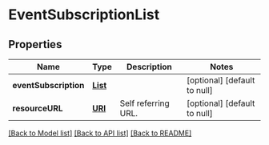 # EventSubscriptionList
## Properties

Name | Type | Description | Notes
------------ | ------------- | ------------- | -------------
**eventSubscription** | [**List**](EventSubscription.md) |  | [optional] [default to null]
**resourceURL** | [**URI**](URI.md) | Self referring URL. | [optional] [default to null]

[[Back to Model list]](../README.md#documentation-for-models) [[Back to API list]](../README.md#documentation-for-api-endpoints) [[Back to README]](../README.md)

